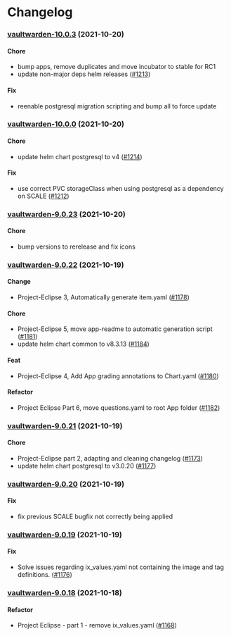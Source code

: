 # Changelog<br>


<a name="vaultwarden-10.0.3"></a>
### [vaultwarden-10.0.3](https://github.com/truecharts/apps/compare/vaultwarden-10.0.0...vaultwarden-10.0.3) (2021-10-20)

#### Chore

* bump apps, remove duplicates and move incubator to stable for RC1
* update non-major deps helm releases ([#1213](https://github.com/truecharts/apps/issues/1213))

#### Fix

* reenable postgresql migration scripting and bump all to force update



<a name="vaultwarden-10.0.0"></a>
### [vaultwarden-10.0.0](https://github.com/truecharts/apps/compare/vaultwarden-9.0.23...vaultwarden-10.0.0) (2021-10-20)

#### Chore

* update helm chart postgresql to v4 ([#1214](https://github.com/truecharts/apps/issues/1214))

#### Fix

* use correct PVC storageClass when using postgresql as a dependency on SCALE ([#1212](https://github.com/truecharts/apps/issues/1212))



<a name="vaultwarden-9.0.23"></a>
### [vaultwarden-9.0.23](https://github.com/truecharts/apps/compare/vaultwarden-9.0.22...vaultwarden-9.0.23) (2021-10-20)

#### Chore

* bump versions to rerelease and fix icons



<a name="vaultwarden-9.0.22"></a>
### [vaultwarden-9.0.22](https://github.com/truecharts/apps/compare/vaultwarden-9.0.21...vaultwarden-9.0.22) (2021-10-19)

#### Change

* Project-Eclipse 3, Automatically generate item.yaml ([#1178](https://github.com/truecharts/apps/issues/1178))

#### Chore

* Project-Eclipse 5, move app-readme to automatic generation script ([#1181](https://github.com/truecharts/apps/issues/1181))
* update helm chart common to v8.3.13 ([#1184](https://github.com/truecharts/apps/issues/1184))

#### Feat

* Project-Eclipse 4, Add App grading annotations to Chart.yaml ([#1180](https://github.com/truecharts/apps/issues/1180))

#### Refactor

* Project Eclipse Part 6, move questions.yaml to root App folder ([#1182](https://github.com/truecharts/apps/issues/1182))



<a name="vaultwarden-9.0.21"></a>
### [vaultwarden-9.0.21](https://github.com/truecharts/apps/compare/vaultwarden-9.0.20...vaultwarden-9.0.21) (2021-10-19)

#### Chore

* Project-Eclipse part 2, adapting and cleaning changelog ([#1173](https://github.com/truecharts/apps/issues/1173))
* update helm chart postgresql to v3.0.20 ([#1177](https://github.com/truecharts/apps/issues/1177))



<a name="vaultwarden-9.0.20"></a>
### [vaultwarden-9.0.20](https://github.com/truecharts/apps/compare/vaultwarden-9.0.19...vaultwarden-9.0.20) (2021-10-19)

#### Fix

* fix previous SCALE bugfix not correctly being applied



<a name="vaultwarden-9.0.19"></a>
### [vaultwarden-9.0.19](https://github.com/truecharts/apps/compare/vaultwarden-9.0.18...vaultwarden-9.0.19) (2021-10-19)

#### Fix

* Solve issues regarding ix_values.yaml not containing the image and tag definitions. ([#1176](https://github.com/truecharts/apps/issues/1176))



<a name="vaultwarden-9.0.18"></a>
### [vaultwarden-9.0.18](https://github.com/truecharts/apps/compare/vaultwarden-9.0.17...vaultwarden-9.0.18) (2021-10-18)

#### Refactor

* Project Eclipse - part 1 - remove ix_values.yaml ([#1168](https://github.com/truecharts/apps/issues/1168))



<a name="vaultwarden-9.0.17"></a>
